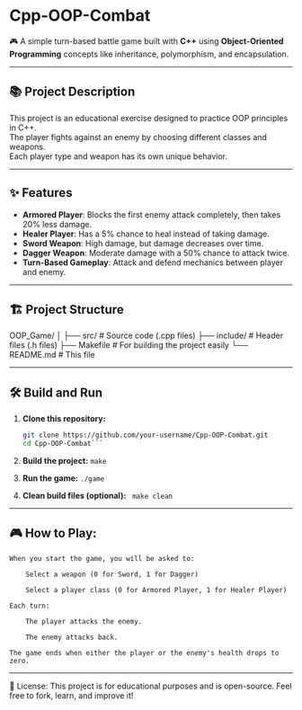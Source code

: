 # Cpp-OOP-Combat

🎮 A simple turn-based battle game built with **C++** using **Object-Oriented Programming** concepts like inheritance, polymorphism, and encapsulation.

---

## 📚 Project Description

This project is an educational exercise designed to practice OOP principles in C++.  
The player fights against an enemy by choosing different classes and weapons.  
Each player type and weapon has its own unique behavior.

---

## ✨ Features
- **Armored Player**: Blocks the first enemy attack completely, then takes 20% less damage.
- **Healer Player**: Has a 5% chance to heal instead of taking damage.
- **Sword Weapon**: High damage, but damage decreases over time.
- **Dagger Weapon**: Moderate damage with a 50% chance to attack twice.
- **Turn-Based Gameplay**: Attack and defend mechanics between player and enemy.

---

## 🏗️ Project Structure
OOP_Game/ │ ├── src/ # Source code (.cpp files) ├── include/ # Header files (.h files) ├── Makefile # For
 building the project easily └── README.md # This file

---

## 🛠️ Build and Run

1. **Clone this repository:**
   ```bash
   git clone https://github.com/your-username/Cpp-OOP-Combat.git
   cd Cpp-OOP-Combat```

2. **Build the project:**
    ```make```

3. **Run the game:**
    ```./game```

4. **Clean build files (optional):**
   ``` make clean```

---

## **🎮 How to Play:**
    When you start the game, you will be asked to:

        Select a weapon (0 for Sword, 1 for Dagger) 

        Select a player class (0 for Armored Player, 1 for Healer Player)

    Each turn:

        The player attacks the enemy.

        The enemy attacks back.

    The game ends when either the player or the enemy's health drops to zero.
---


📜 License:
This project is for educational purposes and is open-source.
Feel free to fork, learn, and improve it!

